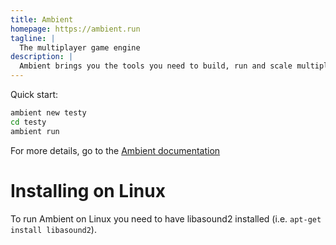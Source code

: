```yaml
---
title: Ambient
homepage: https://ambient.run
tagline: |
  The multiplayer game engine
description: |
  Ambient brings you the tools you need to build, run and scale multiplayer games. Powered by Rust, WebAssembly & WebGPU.
---
```


Quick start:

```sh
ambient new testy
cd testy
ambient run
```

For more details, go to the [Ambient documentation](https://ambientrun.github.io/Ambient/introduction.html)

# Installing on Linux

To run Ambient on Linux you need to have libasound2 installed (i.e. `apt-get install libasound2`).

